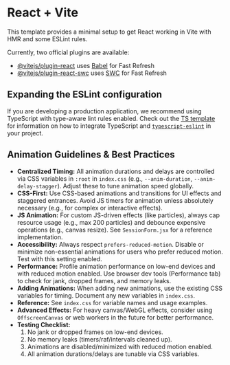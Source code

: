 # React + Vite

This template provides a minimal setup to get React working in Vite with HMR and some ESLint rules.

Currently, two official plugins are available:

- [@vitejs/plugin-react](https://github.com/vitejs/vite-plugin-react/blob/main/packages/plugin-react) uses [Babel](https://babeljs.io/) for Fast Refresh
- [@vitejs/plugin-react-swc](https://github.com/vitejs/vite-plugin-react/blob/main/packages/plugin-react-swc) uses [SWC](https://swc.rs/) for Fast Refresh

## Expanding the ESLint configuration

If you are developing a production application, we recommend using TypeScript with type-aware lint rules enabled. Check out the [TS template](https://github.com/vitejs/vite/tree/main/packages/create-vite/template-react-ts) for information on how to integrate TypeScript and [`typescript-eslint`](https://typescript-eslint.io) in your project.

## Animation Guidelines & Best Practices

- **Centralized Timing:** All animation durations and delays are controlled via CSS variables in `:root` in `index.css` (e.g., `--anim-duration`, `--anim-delay-stagger`). Adjust these to tune animation speed globally.
- **CSS-First:** Use CSS-based animations and transitions for UI effects and staggered entrances. Avoid JS timers for animation unless absolutely necessary (e.g., for complex or interactive effects).
- **JS Animation:** For custom JS-driven effects (like particles), always cap resource usage (e.g., max 200 particles) and debounce expensive operations (e.g., canvas resize). See `SessionForm.jsx` for a reference implementation.
- **Accessibility:** Always respect `prefers-reduced-motion`. Disable or minimize non-essential animations for users who prefer reduced motion. Test with this setting enabled.
- **Performance:** Profile animation performance on low-end devices and with reduced motion enabled. Use browser dev tools (Performance tab) to check for jank, dropped frames, and memory leaks.
- **Adding Animations:** When adding new animations, use the existing CSS variables for timing. Document any new variables in `index.css`.
- **Reference:** See `index.css` for variable names and usage examples.
- **Advanced Effects:** For heavy canvas/WebGL effects, consider using `OffscreenCanvas` or web workers in the future for better performance.
- **Testing Checklist:**
  1. No jank or dropped frames on low-end devices.
  2. No memory leaks (timers/raf/intervals cleaned up).
  3. Animations are disabled/minimized with reduced motion enabled.
  4. All animation durations/delays are tunable via CSS variables.
